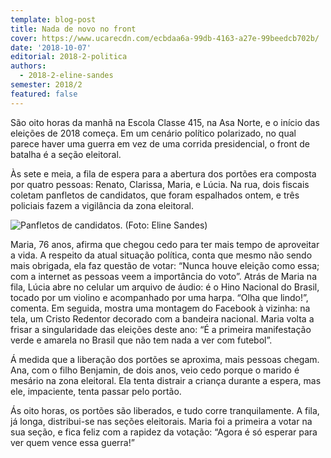 ```yaml
---
template: blog-post
title: Nada de novo no front
cover: https://www.ucarecdn.com/ecbdaa6a-99db-4163-a27e-99beedcb702b/
date: '2018-10-07'
editorial: 2018-2-politica
authors:
  - 2018-2-eline-sandes
semester: 2018/2
featured: false
---
```

São oito horas da manhã na Escola Classe 415, na Asa Norte, e o início das eleições de 2018 começa. Em um cenário político polarizado, no qual parece haver uma guerra em vez de uma corrida presidencial, o front de batalha é a seção eleitoral.

Às sete e meia, a fila de espera para a abertura dos portões era composta por quatro pessoas: Renato, Clarissa, Maria, e Lúcia. Na rua, dois fiscais coletam panfletos de candidatos, que foram espalhados ontem, e três policiais fazem a vigilância da zona eleitoral.



![Panfletos de candidatos. (Foto: Eline Sandes)](https://www.ucarecdn.com/ecbdaa6a-99db-4163-a27e-99beedcb702b/)



Maria, 76 anos, afirma que chegou cedo para ter mais tempo de aproveitar a vida. A respeito da atual situação política, conta que mesmo não sendo mais obrigada, ela faz questão de votar: “Nunca houve eleição como essa; com a internet as pessoas veem a importância do voto”. Atrás de Maria na fila, Lúcia abre no celular um arquivo de áudio: é o Hino Nacional do Brasil, tocado por um violino e acompanhado por uma harpa. “Olha que lindo!”, comenta. Em seguida, mostra uma montagem do Facebook à vizinha: na tela, um Cristo Redentor decorado com a bandeira nacional. Maria volta a frisar a singularidade das eleições deste ano: “É a primeira manifestação verde e amarela no Brasil que não tem nada a ver com futebol”.


Á medida que a liberação dos portões se aproxima, mais pessoas chegam. Ana, com o filho Benjamin, de dois anos, veio cedo porque o marido é mesário na zona eleitoral. Ela tenta distrair a criança durante a espera, mas ele, impaciente, tenta passar pelo portão.

Ás oito horas, os portões são liberados, e tudo corre tranquilamente. A fila, já longa, distribui-se nas seções eleitorais. Maria foi a primeira a votar na sua seção, e fica feliz com a rapidez da votação: “Agora é só esperar para ver quem vence essa guerra!”
